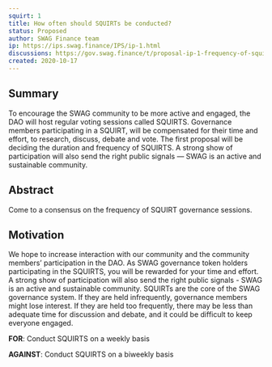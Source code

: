 ```yaml
---
squirt: 1
title: How often should SQUIRTs be conducted?
status: Proposed
author: SWAG Finance team
ip: https://ips.swag.finance/IPS/ip-1.html
discussions: https://gov.swag.finance/t/proposal-ip-1-frequency-of-squirts/32
created: 2020-10-17
---
```


## Summary

To encourage the SWAG community to be more active and engaged, the DAO will host regular voting sessions called SQUIRTS. Governance members participating in a SQUIRT, will be compensated for their time and effort, to research, discuss, debate and vote. The first proposal will be deciding the duration and frequency of SQUIRTS. A strong show of participation will also send the right public signals — SWAG is an active and sustainable community.

## Abstract
Come to a consensus on the frequency of SQUIRT governance sessions.

## Motivation
We hope to increase interaction with our community and the community members’ participation in the DAO. As SWAG governance token holders participating in the SQUIRTS, you will be rewarded for your time and effort. A strong show of participation will also send the right public signals - SWAG is an active and sustainable community.
SQUIRTs are the core of the SWAG governance system. If they are held infrequently, governance members might lose interest. If they are held too frequently, there may be less than adequate time for discussion and debate, and it could be difficult to keep everyone engaged.


**FOR**: Conduct SQUIRTS on a weekly basis

**AGAINST**: Conduct SQUIRTS on a biweekly basis